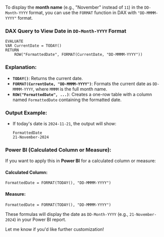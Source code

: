 To display the **month name** (e.g., "November" instead of `11`) in the `DD-Month-YYYY` format, you can use the `FORMAT` function in DAX with `"DD-MMMM-YYYY"` format.

### **DAX Query to View Date in `DD-Month-YYYY` Format**

```dax
EVALUATE
VAR CurrentDate = TODAY()
RETURN 
    ROW("FormattedDate", FORMAT(CurrentDate, "DD-MMMM-YYYY"))
```

### **Explanation**:
- **`TODAY()`**: Returns the current date.
- **`FORMAT(CurrentDate, "DD-MMMM-YYYY")`**: Formats the current date as `DD-MMMM-YYYY`, where `MMMM` is the full month name.
- **`ROW("FormattedDate", ...)`**: Creates a one-row table with a column named `FormattedDate` containing the formatted date.

### **Output Example**:
- If today's date is `2024-11-21`, the output will show:
  ```
  FormattedDate
  21-November-2024
  ```

### **Power BI (Calculated Column or Measure)**:
If you want to apply this in **Power BI** for a calculated column or measure:

#### **Calculated Column**:
```dax
FormattedDate = FORMAT(TODAY(), "DD-MMMM-YYYY")
```

#### **Measure**:
```dax
FormattedDate = FORMAT(TODAY(), "DD-MMMM-YYYY")
```

These formulas will display the date as `DD-Month-YYYY` (e.g., `21-November-2024`) in your Power BI report. 

Let me know if you'd like further customization!